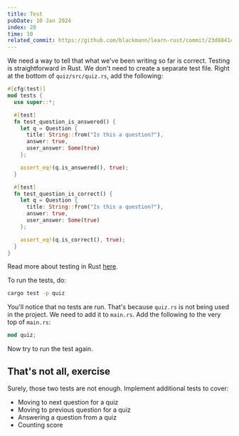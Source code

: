 ```yaml
---
title: Test
pubDate: 10 Jan 2024
index: 20
time: 10
related_commit: https://github.com/blackmann/learn-rust/commit/23d8841cead1c825efd619477b4faebc50b85c2f
---
```


We need a way to tell that what we've been writing so far is correct. Testing is straightforward in Rust. We don't need to create a separate test file. Right at the bottom of `quiz/src/quiz.rs`, add the following:

```rust
#[cfg(test)]
mod tests {
  use super::*;

  #[test]
  fn test_question_is_answered() {
    let q = Question {
      title: String::from("Is this a question?"),
      answer: true,
      user_answer: Some(true)
    };

    assert_eq!(q.is_answered(), true);
  }

  #[test]
  fn test_question_is_correct() {
    let q = Question {
      title: String::from("Is this a question?"),
      answer: true,
      user_answer: Some(true)
    };

    assert_eq!(q.is_correct(), true);
  }
}
```

Read more about testing in Rust [here](https://doc.rust-lang.org/book/ch11-01-writing-tests.html).

To run the tests, do:

```bash
cargo test -p quiz
```

You'll notice that no tests are run. That's because `quiz.rs` is not being used in the project. We need to add it to `main.rs`. Add the following to the very top of `main.rs`:

```rust
mod quiz;
```

Now try to run the test again.

## That's not all, exercise

Surely, those two tests are not enough. Implement additional tests to cover:

- Moving to next question for a quiz
- Moving to previous question for a quiz
- Answering a question from a quiz
- Counting score